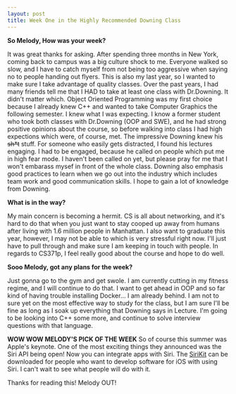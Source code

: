 ```yaml
---
layout: post
title: Week One in the Highly Recommended Downing Class
---
```


**So Melody, How was your week?**

It was great thanks for asking. After spending three months in New York, coming back to campus was a big culture shock to me. Everyone walked so slow, and I have to catch myself from not being too aggressive when saying no to people handing out flyers. This is also my last year, so I wanted to make sure I take advantage of quality classes.
Over the past years, I had many friends tell me that I HAD to take at least one class with Dr.Downing. It didn't matter which. Object Oriented Programming was my first choice because I already knew C++ and wanted to take Computer Graphics the following semester. I knew what I was expecting. I know a former student who took both classes with Dr.Downing (OOP and SWE), and he had strong positive opinions about the course, so before walking into class I had high expections which were, of course, met.
The impressive Downing knew his ~~sh*t~~ stuff. For someone who easily gets distracted, I found his lectures engaging. I had to be engaged, because he called on people which put me in high fear mode. I haven't been called on yet, but please pray for me that I won't embarass mysef in front of the whole class. Downing also emphasis good practices to learn when we go out into the industry which includes team work and good communication skills. I hope to gain a lot of knowledge from Downing.

**What is in the way?**

My main concern is becoming a hermit. CS is all about networking, and it's hard to do that when you just want to stay cooped up away from humans after living with 1.6 million people in Manhattan. I also want to graduate this year, however, I may not be able to which is very stressful right now. I'll just have to pull through and make sure I am keeping in touch with people. In regards to CS371p, I feel really good about the course and hope to do well.  

**Sooo Melody, got any plans for the week?**

Just gonna go to the gym and get swole. I am currently cutting in my fitness regime, and I will continue to do that. I want to get ahead in OOP and so far kind of having trouble installing Docker... I am already behind. I am not to sure yet on the most effective way to study for the class, but I am sure I'll be fine as long as I soak up everything that Downing says in Lecture. I'm going to be looking into C++ some more, and continue to solve interview questions with that language.

**WOW WOW MELODY'S PICK OF THE WEEK**
So of course this summer was Apple's keynote. One of the most exciting things they announced was the Siri API being open! Now you can integrate apps with Siri. The [SiriKit](https://developer.apple.com/sirikit/) can be downloaded for people who want to develop software for iOS with using Siri. I can't wait to see what people will do with it. 

Thanks for reading this! Melody OUT!
